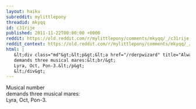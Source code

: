 ```yaml
---
layout: haiku
subreddit: mylittlepony
threadid: mkyqq
id: c31rije
published: 2011-11-22T00:00:00 +0000
reddit: https://old.reddit.com/r/mylittlepony/comments/mkyqq/_/c31rije
reddit_context: https://old.reddit.com/r/mylittlepony/comments/mkyqq/_/c31rije?context=3
html: |
   &lt;div class="md"&gt;&lt;p&gt;&lt;a href="/rderpwizard" title="Always Relevant / Lyra, Goddamn It, Lyra / Paper Bag Princess"&gt;&lt;/a&gt; Musical number&lt;br/&gt;
   demands three musical mares:&lt;br/&gt;
   Lyra, Oct, Pon-3.&lt;/p&gt;
   &lt;/div&gt;
---
```


[](/rderpwizard "Always Relevant / Lyra, Goddamn It, Lyra / Paper Bag Princess") Musical number  
demands three musical mares:  
Lyra, Oct, Pon-3.